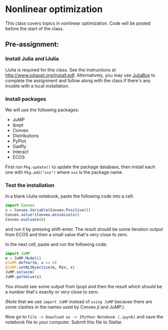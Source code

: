 # Nonlinear optimization

This class covers topics in nonlinear optimization. Code will be posted before the start of the class.

## Pre-assignment:

### Install Julia and IJulia
IJulia is required for this class. See the instructions at http://www.juliaopt.org/install.pdf. Alternatively, you may use [JuliaBox](https://juliabox.org/) to complete the assignment and follow along with the class if there's any trouble with a local installation.

### Install packages
We will use the following packages:
- JuMP
- Ipopt
- Convex
- Distributions
- PyPlot
- Gadfly
- Interact
- ECOS

First run ``Pkg.update()`` to update the package database, then install each one with ``Pkg.add("xxx")`` where ``xxx`` is the package name.

### Test the installation

In a blank IJulia notebook, paste the following code into a cell:

```julia
import Convex
x = Convex.Variable(Convex.Positive())
Convex.solve!(Convex.minimize(x))
Convex.evaluate(x)
```

and run it by pressing shift-enter. The result should be some iteration output from ECOS and then a small value that's very close to zero.

In the next cell, paste and run the following code:

```julia
import JuMP
m = JuMP.Model()
@JuMP.defVar(m, x >= 0)
@JuMP.setNLObjective(m, Min, x)
JuMP.solve(m)
JuMP.getValue(x)
```

You should see some output from Ipopt and then the result which should be a number that's exactly or very close to zero.

(Note that we use ``import JuMP`` instead of ``using JuMP`` because there are some clashes in the names used by Convex.jl and JuMP.)

Now go to ``File -> Download as -> IPython Notebook (.ipynb)`` and save the notebook file to your computer. Submit this file to Stellar.
